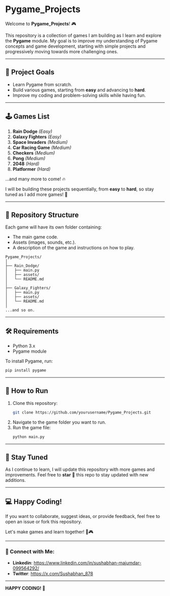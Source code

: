 # Pygame_Projects

Welcome to **Pygame_Projects**! 🎮

This repository is a collection of games I am building as I learn and explore the **Pygame** module. My goal is to improve my understanding of Pygame concepts and game development, starting with simple projects and progressively moving towards more challenging ones.

---

## 🚀 Project Goals
- Learn Pygame from scratch.
- Build various games, starting from **easy** and advancing to **hard**.
- Improve my coding and problem-solving skills while having fun.

---

## 🕹️ Games List

1. **Rain Dodge** *(Easy)*  
2. **Galaxy Fighters** *(Easy)*  
3. **Space Invaders** *(Medium)*  
4. **Car Racing Game** *(Medium)*  
5. **Checkers** *(Medium)*  
6. **Pong** *(Medium)*  
7. **2048** *(Hard)*  
8. **Platformer** *(Hard)*  

...and many more to come! 🔥

I will be building these projects sequentially, from **easy** to **hard**, so stay tuned as I add more games! 🚀

---

## 📂 Repository Structure
Each game will have its own folder containing:
- The main game code.
- Assets (images, sounds, etc.).
- A description of the game and instructions on how to play.

```
Pygame_Projects/
│
├── Rain_Dodge/
│   ├── main.py
│   ├── assets/
│   └── README.md
│
├── Galaxy_Fighters/
│   ├── main.py
│   ├── assets/
│   └── README.md
│
...and so on.
```

---

## 🛠️ Requirements
- Python 3.x
- Pygame module

To install Pygame, run:
```bash
pip install pygame
```

---

## 🚦 How to Run
1. Clone this repository:
   ```bash
   git clone https://github.com/yourusername/Pygame_Projects.git
   ```
2. Navigate to the game folder you want to run.
3. Run the game file:
   ```bash
   python main.py
   ```

---

## 🎯 Stay Tuned
As I continue to learn, I will update this repository with more games and improvements. Feel free to **star** 🌟 this repo to stay updated with new additions.

---

## 💻 Happy Coding!
If you want to collaborate, suggest ideas, or provide feedback, feel free to open an issue or fork this repository.

Let's make games and learn together! 🚀🎮

---

### 📧 Connect with Me:
- **Linkedin**: https://www.linkedin.com/in/sushabhan-majumdar-099564292/
- **Twitter**: https://x.com/Sushabhan_878

---

**HAPPY CODING! 🎉**

